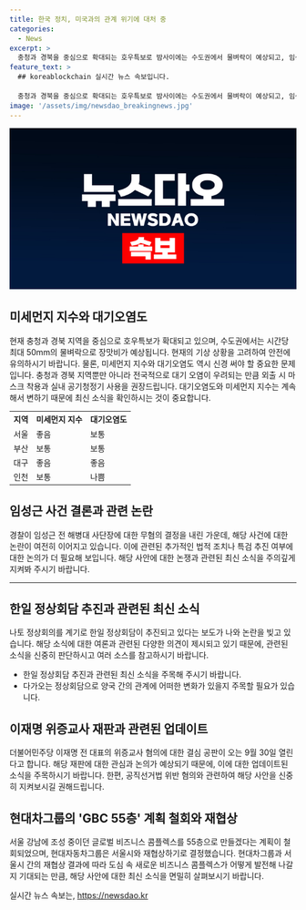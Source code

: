 ```yaml
---
title: 한국 정치, 미국과의 관계 위기에 대처 중
categories:
  - News
excerpt: >
  충청과 경북을 중심으로 확대되는 호우특보로 밤사이에는 수도권에서 물벼락이 예상되고, 임성근 전 해병대 사단장의 무혐의 결론에 대해 법적 조치 예고와 반발이 이어지고 있습니다. 또한, 나토 정상회의를 계기로 한일 정상회담이 추진 중이며, 이재명 전 대표의 위증 교사 재판이 9월 30일에 열릴 예정이고, 현대차그룹의 GBC 55층 계획이 철회되고 재협상될 예정입니다. #호우특보 #임성근 #나토정상회의 #이재명 #현대차그룹 #글로벌비즈니스콤플렉스
feature_text: >
  ## koreablockchain 실시간 뉴스 속보입니다.

  충청과 경북을 중심으로 확대되는 호우특보로 밤사이에는 수도권에서 물벼락이 예상되고, 임성근 전 해병대 사단장의 무혐의 결론에 대해 법적 조치 예고와 반발이 이어지고 있습니다. 또한, 나토 정상회의를 계기로 한일 정상회담이 추진 중이며, 이재명 전 대표의 위증 교사 재판이 9월 30일에 열릴 예정이고, 현대차그룹의 GBC 55층 계획이 철회되고 재협상될 예정입니다. #호우특보 #임성근 #나토정상회의 #이재명 #현대차그룹 #글로벌비즈니스콤플렉스
image: '/assets/img/newsdao_breakingnews.jpg'
---
```


<p><img src="/assets/img/newsdao_breakingnews.jpg" alt="koreablockchain 속보" /></p>

<h2 data-ke-size="size26">미세먼지 지수와 대기오염도</h2>

<p data-ke-size="size16">현재 충청과 경북 지역을 중심으로 호우특보가 확대되고 있으며, 수도권에서는 시간당 최대 50mm의 물벼락으로 장맛비가 예상됩니다. 현재의 기상 상황을 고려하여 안전에 유의하시기 바랍니다. 물론, 미세먼지 지수와 대기오염도 역시 신경 써야 할 중요한 문제입니다. 충청과 경북 지역뿐만 아니라 전국적으로 대기 오염이 우려되는 만큼 외출 시 마스크 착용과 실내 공기청정기 사용을 권장드립니다. 대기오염도와 미세먼지 지수는 계속해서 변하기 때문에 최신 소식을 확인하시는 것이 중요합니다.</p>

<table>
    <tr>
        <th>지역</th>
        <th>미세먼지 지수</th>
        <th>대기오염도</th>
    </tr>
    <tr>
        <td>서울</td>
        <td>좋음</td>
        <td>보통</td>
    </tr>
    <tr>
        <td>부산</td>
        <td>보통</td>
        <td>보통</td>
    </tr>
    <tr>
        <td>대구</td>
        <td>좋음</td>
        <td>좋음</td>
    </tr>
    <tr>
        <td>인천</td>
        <td>보통</td>
        <td>나쁨</td>
    </tr>
</table>

<h2 data-ke-size="size26">임성근 사건 결론과 관련 논란</h2>

<p data-ke-size="size16">경찰이 임성근 전 해병대 사단장에 대한 무혐의 결정을 내린 가운데, 해당 사건에 대한 논란이 여전히 이어지고 있습니다. 이에 관련된 추가적인 법적 조치나 특검 추진 여부에 대한 논의가 더 필요해 보입니다. 해당 사안에 대한 논쟁과 관련된 최신 소식을 주의깊게 지켜봐 주시기 바랍니다.</p>

<hr>

<h2 data-ke-size="size26">한일 정상회담 추진과 관련된 최신 소식</h2>

<p data-ke-size="size16">나토 정상회의를 계기로 한일 정상회담이 추진되고 있다는 보도가 나와 논란을 빚고 있습니다. 해당 소식에 대한 여론과 관련된 다양한 의견이 제시되고 있기 때문에, 관련된 소식을 신중히 판단하시고 여러 소스를 참고하시기 바랍니다.</p>

<ul>
    <li>한일 정상회담 추진과 관련된 최신 소식을 주목해 주시기 바랍니다.</li>
    <li>다가오는 정상회담으로 양국 간의 관계에 어떠한 변화가 있을지 주목할 필요가 있습니다.</li>
</ul>

<h2 data-ke-size="size26">이재명 위증교사 재판과 관련된 업데이트</h2>

<p data-ke-size="size16">더불어민주당 이재명 전 대표의 위증교사 혐의에 대한 결심 공판이 오는 9월 30일 열린다고 합니다. 해당 재판에 대한 관심과 논의가 예상되기 때문에, 이에 대한 업데이트된 소식을 주목하시기 바랍니다. 한편, 공직선거법 위반 혐의와 관련하여 해당 사안을 신중히 지켜보시길 권해드립니다.</p>

<h2 data-ke-size="size26">현대차그룹의 'GBC 55층' 계획 철회와 재협상</h2>

<p data-ke-size="size16">서울 강남에 조성 중이던 글로벌 비즈니스 콤플렉스를 55층으로 만들겠다는 계획이 철회되었으며, 현대자동차그룹은 서울시와 재협상하기로 결정했습니다. 현대차그룹과 서울시 간의 재협상 결과에 따라 도심 속 새로운 비즈니스 콤플렉스가 어떻게 발전해 나갈지 기대되는 만큼, 해당 사안에 대한 최신 소식을 면밀히 살펴보시기 바랍니다.</p>
실시간 뉴스 속보는, <a href="https://newsdao.kr" rel="dofollow">https://newsdao.kr</a>


